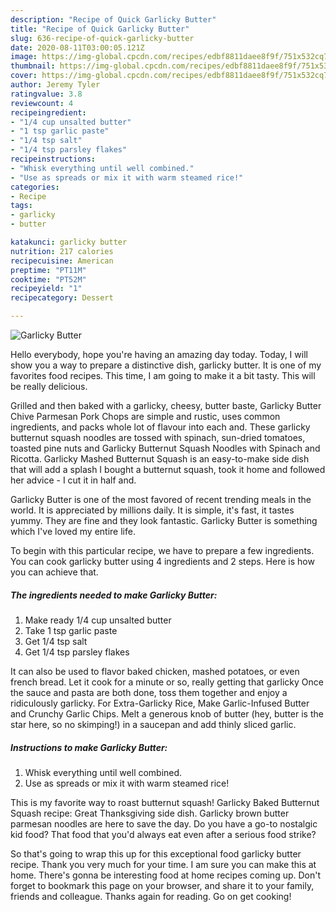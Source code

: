 ```yaml
---
description: "Recipe of Quick Garlicky Butter"
title: "Recipe of Quick Garlicky Butter"
slug: 636-recipe-of-quick-garlicky-butter
date: 2020-08-11T03:00:05.121Z
image: https://img-global.cpcdn.com/recipes/edbf8811daee8f9f/751x532cq70/garlicky-butter-recipe-main-photo.jpg
thumbnail: https://img-global.cpcdn.com/recipes/edbf8811daee8f9f/751x532cq70/garlicky-butter-recipe-main-photo.jpg
cover: https://img-global.cpcdn.com/recipes/edbf8811daee8f9f/751x532cq70/garlicky-butter-recipe-main-photo.jpg
author: Jeremy Tyler
ratingvalue: 3.8
reviewcount: 4
recipeingredient:
- "1/4 cup unsalted butter"
- "1 tsp garlic paste"
- "1/4 tsp salt"
- "1/4 tsp parsley flakes"
recipeinstructions:
- "Whisk everything until well combined."
- "Use as spreads or mix it with warm steamed rice!"
categories:
- Recipe
tags:
- garlicky
- butter

katakunci: garlicky butter 
nutrition: 217 calories
recipecuisine: American
preptime: "PT11M"
cooktime: "PT52M"
recipeyield: "1"
recipecategory: Dessert

---
```



![Garlicky Butter](https://img-global.cpcdn.com/recipes/edbf8811daee8f9f/751x532cq70/garlicky-butter-recipe-main-photo.jpg)

Hello everybody, hope you're having an amazing day today. Today, I will show you a way to prepare a distinctive dish, garlicky butter. It is one of my favorites food recipes. This time, I am going to make it a bit tasty. This will be really delicious.

Grilled and then baked with a garlicky, cheesy, butter baste, Garlicky Butter Chive Parmesan Pork Chops are simple and rustic, uses common ingredients, and packs whole lot of flavour into each and. These garlicky butternut squash noodles are tossed with spinach, sun-dried tomatoes, toasted pine nuts and Garlicky Butternut Squash Noodles with Spinach and Ricotta. Garlicky Mashed Butternut Squash is an easy-to-make side dish that will add a splash I bought a butternut squash, took it home and followed her advice - I cut it in half and.

Garlicky Butter is one of the most favored of recent trending meals in the world. It is appreciated by millions daily. It is simple, it's fast, it tastes yummy. They are fine and they look fantastic. Garlicky Butter is something which I've loved my entire life.


To begin with this particular recipe, we have to prepare a few ingredients. You can cook garlicky butter using 4 ingredients and 2 steps. Here is how you can achieve that.

<!--inarticleads1-->

##### The ingredients needed to make Garlicky Butter:

1. Make ready 1/4 cup unsalted butter
1. Take 1 tsp garlic paste
1. Get 1/4 tsp salt
1. Get 1/4 tsp parsley flakes


It can also be used to flavor baked chicken, mashed potatoes, or even french bread. Let it cook for a minute or so, really getting that garlicky Once the sauce and pasta are both done, toss them together and enjoy a ridiculously garlicky. For Extra-Garlicky Rice, Make Garlic-Infused Butter and Crunchy Garlic Chips. Melt a generous knob of butter (hey, butter is the star here, so no skimping!) in a saucepan and add thinly sliced garlic. 

<!--inarticleads2-->

##### Instructions to make Garlicky Butter:

1. Whisk everything until well combined.
1. Use as spreads or mix it with warm steamed rice!


This is my favorite way to roast butternut squash! Garlicky Baked Butternut Squash recipe: Great Thanksgiving side dish. Garlicky brown butter parmesan noodles are here to save the day. Do you have a go-to nostalgic kid food? That food that you&#39;d always eat even after a serious food strike? 

So that's going to wrap this up for this exceptional food garlicky butter recipe. Thank you very much for your time. I am sure you can make this at home. There's gonna be interesting food at home recipes coming up. Don't forget to bookmark this page on your browser, and share it to your family, friends and colleague. Thanks again for reading. Go on get cooking!
